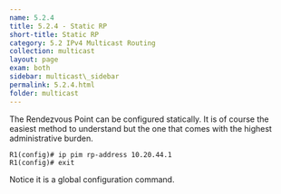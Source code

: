 ```yaml
---
name: 5.2.4
title: 5.2.4 - Static RP
short-title: Static RP
category: 5.2 IPv4 Multicast Routing
collection: multicast
layout: page
exam: both
sidebar: multicast\_sidebar
permalink: 5.2.4.html
folder: multicast
---
```

The Rendezvous Point can be configured statically. It is of course the easiest method to understand but the one that comes with the highest administrative burden.
```
R1(config)# ip pim rp-address 10.20.44.1
R1(config)# exit
```
Notice it is a global configuration command.
